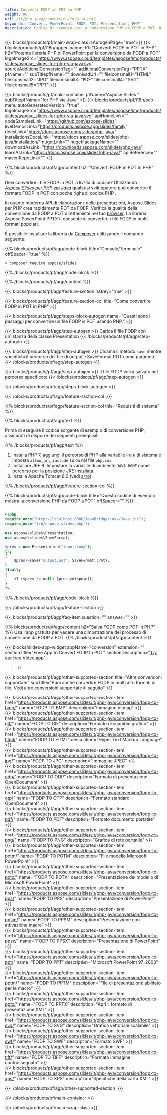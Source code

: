 ```yaml
---
title: Converti FODP in POT in PHP
weight: 90
url: /it/php-java/conversion/fodp-to-pot/ 
keywords: "Convert, PowerPoint, FODP, POT, Presentation, PHP"
description: Codice di esempio per la conversione PHP da FODP a POT. Usa l'API PHP di PowerPoint per la conversione batch di file FODP in file POT.
---
```


{{< blocks/products/pf/main-wrap-class isAutogenPage="true">}}
{{< blocks/products/pf/i18n/upper-banner h1="Converti FODP in POT in PHP" h2="Potente libreria PHP di PowerPoint per la conversione da FODP a POT" logoImageSrc="https://www.aspose.cloud/templates/aspose/img/products/slides/aspose_slides-for-php-via-java.svg" sourceAdditionalConversionTag="" additionalConversionTag="PPTX" pfName="" subTitlepfName="" downloadUrl="" fileiconsmall1="HTML" fileiconsmall2="JPG" fileiconsmall3="PDF" fileiconsmall4="SVG" fileiconsmall5="PPT" >}}

{{< blocks/products/pf/main-container pfName="Aspose.Slides " subTitlepfName="for PHP via Java" >}}
{{< blocks/products/pf/i18n/sub-menu autoGeneratedVersion="true" logoImageSrc="https://www.aspose.cloud/templates/aspose/img/products/slides/aspose_slides-for-php-via-java.svg" apiHomeLink="" codeSamplesLink="https://github.com/aspose-slides" liveDemosLink="https://products.aspose.app/slides/family" docsLink="https://docs.aspose.com/slides/php-java/" installationsDocsLink="https://docs.aspose.com/slides/php-java/installation/" nugetLink="" nugetPackageName="" downloadAsLink="https://downloads.aspose.com/slides/php-java" learnAsLink="https://docs.aspose.com/slides/php-java/" apiReference="" mavenRepoLink="" >}}

{{% blocks/products/pf/agp/content h2="Converti FODP in POT in PHP" %}}

Devi convertire i file FODP in POT a livello di codice? Utilizzando [*Aspose.Slides per PHP via Java*](https://products.aspose.com/slides/it/php-java/) qualsiasi sviluppatore può convertire il formato FODP in POT con poche righe di codice PHP .

In quanto moderna API di elaborazione delle presentazioni, Aspose.Slides per PHP crea rapidamente POT da FODP. Verifica la qualità della conversione da FODP a POT direttamente nel tuo [browser](https://products.aspose.app/slides/conversion). La libreria Aspose PowerPoint PPTX ti consente di convertire i file FODP in molti formati popolari.

È possibile installare la libreria da [Composer](https://packagist.org/packages/aspose/slides) utilizzando il comando seguente:

{{% blocks/products/pf/agp/code-block title="Console/Terminale" offSpacer="true" %}}

```console
> composer require aspose/slides 

```

{{% /blocks/products/pf/agp/code-block %}}

{{% /blocks/products/pf/agp/content %}}

{{< blocks/products/pf/agp/feature-section isGrey="true" >}}

{{< blocks/products/pf/agp/feature-section-col title="Come convertire FODP in POT in PHP" >}}

{{< blocks/products/pf/agp/steps-block-autogen name="Questi sono i passaggi per convertire un file FODP in POT usando PHP." >}}

{{< blocks/products/pf/agp/step-autogen >}}
Carica il file FODP con un'istanza della classe Presentation
{{< /blocks/products/pf/agp/step-autogen >}}

{{< blocks/products/pf/agp/step-autogen >}}
Chiama il metodo `save` mentre specifichi il percorso del file di output e SaveFormat.POT come parametri
{{< /blocks/products/pf/agp/step-autogen >}}

{{< blocks/products/pf/agp/step-autogen >}}
Il file FODP verrà salvato nel percorso specificato
{{< /blocks/products/pf/agp/step-autogen >}}

{{< /blocks/products/pf/agp/steps-block-autogen >}}

{{< /blocks/products/pf/agp/feature-section-col >}}

{{% blocks/products/pf/agp/feature-section-col title="Requisiti di sistema" %}}

{{% blocks/products/pf/agp/text %}}

 Prima di eseguire il codice sorgente di esempio di conversione PHP, assicurati di disporre dei seguenti prerequisiti.

{{% /blocks/products/pf/agp/text %}}

1. Installa PHP 7, aggiungi il percorso di PHP alla variabile `PATH` di sistema e imposta `allow_url_include` su `On` nel file `php.ini`.
1. Installare JRE 8. Impostare la variabile di ambiente `JAVA_HOME` come percorso per la posizione JRE installata.
1. Installa Apache Tomcat 8.0 (vedi [altro](https://docs.aspose.com/slides/php-java/installation/)). 

{{% /blocks/products/pf/agp/feature-section-col %}}

{{% blocks/products/pf/agp/code-block title="Questo codice di esempio mostra la conversione PHP da FODP a POT" offSpacer="" %}}

```php

<?php
require_once("http://localhost:8080/JavaBridge/java/Java.inc");
require_once("lib/aspose.slides.php");
 
use aspose\slides\Presentation;
use aspose\slides\SaveFormat;
 
$pres = new Presentation("input.fodp");
try
{
    $pres->save("output.pot", SaveFormat::Pot);
}
finally
{
    if ($pres != null) $pres->dispose();
}
?>

```
{{% /blocks/products/pf/agp/code-block %}}

{{< /blocks/products/pf/agp/feature-section >}}

{{< blocks/products/pf/agp/faq-item question="" answer="" >}}
 
{{% blocks/products/pf/agp/content h2="Salva FODP come POT in PHP" %}}
Usa l'app gratuita per vedere una dimostrazione del processo di conversione da FODP a POT. 
{{% /blocks/products/pf/agp/content %}}

<!-- aboutfile Starts -->

{{< blocks/slides-app-widget 
appName="conversion"
extension=""
sectionTitle="Free App to Convert FODP to POT" 
sectionDescription="[Try our free Video app](https://products.aspose.app/slides/video/)" 
>}}

<!-- aboutfile Ends -->

{{< blocks/products/pf/agp/other-supported-section title="Altre conversioni supportate" subTitle="Puoi anche convertire FODP in molti altri formati di file. Vedi altre conversioni supportate di seguito" >}}

{{< blocks/products/pf/agp/other-supported-section-item href="https://products.aspose.com/slides/it/php-java/conversion/fodp-to-bmp/" name="FODP TO BMP" description="Immagine bitmap" >}}  
{{< blocks/products/pf/agp/other-supported-section-item href="https://products.aspose.com/slides/it/php-java/conversion/fodp-to-gif/" name="FODP TO GIF" description="Formato di scambio grafico" >}}  
{{< blocks/products/pf/agp/other-supported-section-item href="https://products.aspose.com/slides/it/php-java/conversion/fodp-to-html/" name="FODP TO HTML" description="Hyper Text Markup Language" >}}  
{{< blocks/products/pf/agp/other-supported-section-item href="https://products.aspose.com/slides/it/php-java/conversion/fodp-to-jpg/" name="FODP TO JPG" description="Immagine JPEG" >}}  
{{< blocks/products/pf/agp/other-supported-section-item href="https://products.aspose.com/slides/it/php-java/conversion/fodp-to-odp/" name="FODP TO ODP" description="Formato di presentazione OpenDocument" >}}  
{{< blocks/products/pf/agp/other-supported-section-item href="https://products.aspose.com/slides/it/php-java/conversion/fodp-to-otp/" name="FODP TO OTP" description="Formato standard OpenDocument" >}}  
{{< blocks/products/pf/agp/other-supported-section-item href="https://products.aspose.com/slides/it/php-java/conversion/fodp-to-pdf/" name="FODP TO PDF" description="Formato documento portatile" >}}  
{{< blocks/products/pf/agp/other-supported-section-item href="https://products.aspose.com/slides/it/php-java/conversion/fodp-to-png/" name="FODP TO PNG" description="Grafica di rete portatile" >}}  
{{< blocks/products/pf/agp/other-supported-section-item href="https://products.aspose.com/slides/it/php-java/conversion/fodp-to-potm/" name="FODP TO POTM" description="File modello Microsoft PowerPoint" >}}  
{{< blocks/products/pf/agp/other-supported-section-item href="https://products.aspose.com/slides/it/php-java/conversion/fodp-to-potx/" name="FODP TO POTX" description="Presentazione del modello di Microsoft PowerPoint" >}}  
{{< blocks/products/pf/agp/other-supported-section-item href="https://products.aspose.com/slides/it/php-java/conversion/fodp-to-pps/" name="FODP TO PPS" description="Presentazione di PowerPoint" >}}  
{{< blocks/products/pf/agp/other-supported-section-item href="https://products.aspose.com/slides/it/php-java/conversion/fodp-to-ppsm/" name="FODP TO PPSM" description="Presentazione con attivazione macro" >}}  
{{< blocks/products/pf/agp/other-supported-section-item href="https://products.aspose.com/slides/it/php-java/conversion/fodp-to-ppsx/" name="FODP TO PPSX" description="Presentazione di PowerPoint" >}}  
{{< blocks/products/pf/agp/other-supported-section-item href="https://products.aspose.com/slides/it/php-java/conversion/fodp-to-ppt/" name="FODP TO PPT" description="Microsoft PowerPoint 97-2003" >}}  
{{< blocks/products/pf/agp/other-supported-section-item href="https://products.aspose.com/slides/it/php-java/conversion/fodp-to-pptm/" name="FODP TO PPTM" description="File di presentazione abilitato per le macro" >}}  
{{< blocks/products/pf/agp/other-supported-section-item href="https://products.aspose.com/slides/it/php-java/conversion/fodp-to-pptx/" name="FODP TO PPTX" description="Apri il formato di presentazione XML" >}}  
{{< blocks/products/pf/agp/other-supported-section-item href="https://products.aspose.com/slides/it/php-java/conversion/fodp-to-svg/" name="FODP TO SVG" description="Grafica vettoriale scalabile" >}}  
{{< blocks/products/pf/agp/other-supported-section-item href="https://products.aspose.com/slides/it/php-java/conversion/fodp-to-swf/" name="FODP TO SWF" description="Formato SWF" >}}  
{{< blocks/products/pf/agp/other-supported-section-item href="https://products.aspose.com/slides/it/php-java/conversion/fodp-to-tiff/" name="FODP TO TIFF" description="Formato immagine contrassegnato" >}}  
{{< blocks/products/pf/agp/other-supported-section-item href="https://products.aspose.com/slides/it/php-java/conversion/fodp-to-xps/" name="FODP TO XPS" description="Specifiche della carta XML" >}}  


{{< /blocks/products/pf/agp/other-supported-section >}}

{{< /blocks/products/pf/main-container >}}
    
{{< /blocks/products/pf/main-wrap-class >}}